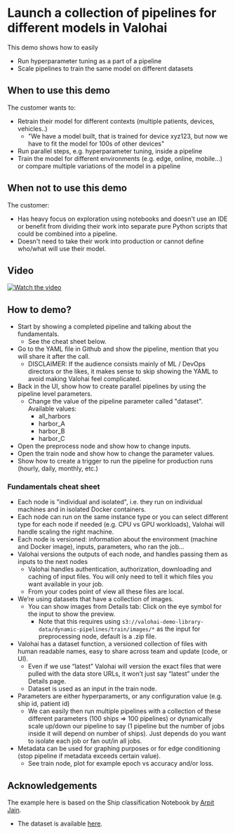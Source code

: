 # Launch a collection of pipelines for different models in Valohai

This demo shows how to easily
- Run hyperparameter tuning as a part of a pipeline
- Scale pipelines to train the same model on different datasets

## When to use this demo
The customer wants to:
- Retrain their model for different contexts (multiple patients, devices, vehicles..)
    - "We have a model built, that is trained for device xyz123, but now we have to fit the model for 100s of other devices"
- Run parallel steps, e.g. hyperparameter tuning, inside a pipeline
- Train the model for different environments (e.g. edge, online, mobile...) or compare multiple variations of the model in a pipeline

## When not to use this demo
The customer:
- Has heavy focus on exploration using notebooks and doesn't use an IDE or benefit from dividing their work into separate pure Python scripts that could be combined into a pipeline.
- Doesn't need to take their work into production or cannot define who/what will use their model.

## Video

[![Watch the video](https://cdn.loom.com/sessions/thumbnails/29ad4d6f5a18410cbd793421e14ead61-with-play.gif)](https://www.loom.com/share/29ad4d6f5a18410cbd793421e14ead61)

## How to demo?
- Start by showing a completed pipeline and talking about the fundamentals.
    - See the cheat sheet below.  
- Go to the YAML file in Github and show the pipeline, mention that you will share it after the call. 
    - DISCLAIMER: If the audience consists mainly of ML / DevOps directors or the likes, it makes sense to skip showing the YAML to avoid making Valohai feel complicated. 
- Back in the UI, show how to create parallel pipelines by using the pipeline level parameters.
    - Change the value of the pipeline parameter called "dataset". Available values:
        - all_harbors
        - harbor_A
        - harbor_B
        - harbor_C
- Open the preprocess node and show how to change inputs.
- Open the train node and show how to change the parameter values.
- Show how to create a trigger to run the pipeline for production runs (hourly, daily, monthly, etc.)

### Fundamentals cheat sheet
- Each node is "individual and isolated", i.e. they run on individual machines and in isolated Docker containers. 
- Each node can run on the same instance type or you can select different type for each node if needed (e.g. CPU vs GPU workloads), Valohai will handle scaling the right machine.
- Each node is versioned: information about the environment (machine and Docker image), inputs, parameters, who ran the job...
- Valohai versions the outputs of each node, and handles passing them as inputs to the next nodes 
    - Valohai handles authentication, authorization, downloading and caching of input files. You will only need to tell it which files you want available in your job.
    - From your codes point of view all these files are local.
- We’re using datasets that have a collection of images. 
    - You can show images from Details tab: Click on the eye symbol for the input to show the preview.
        - Note that this requires using `s3://valohai-demo-library-data/dynamic-pipelines/train/images/*` as the input for preprocessing node, default is a .zip file. 
- Valohai has a dataset function, a versioned collection of files with human readable names, easy to share across team and update (code, or UI). 
    - Even if we use “latest” Valohai will version the exact files that were pulled with the data store URLs, it won’t just say “latest” under the Details page.
    - Dataset is used as an input in the train node.
- Parameters are either hyperparamerts, or any configuration value (e.g. ship id, patient id)
    - We can easily then run multiple pipelines with a collection of these different parameters (100 ships ⇒ 100 pipelines) or dynamically scale up/down our pipeline to say (1 pipeline but the number of jobs inside it will depend on number of ships). Just depends do you want to isolate each job or fan out/in all jobs.
- Metadata can be used for graphing purposes or for edge conditioning (stop pipeline if metadata exceeds certain value).
    - See train node, plot for example epoch vs accuracy and/or loss.


## Acknowledgements
The example here is based on the Ship classification Notebook by [Arpit Jain](https://www.kaggle.com/code/arpitjain007/ship-classification/notebook). 
- The dataset is available [here](https://www.kaggle.com/datasets/arpitjain007/game-of-deep-learning-ship-datasets).
